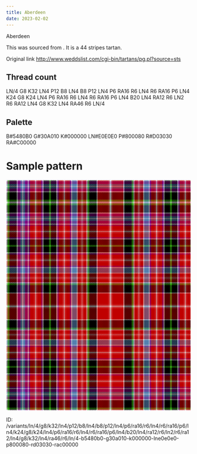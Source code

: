 ```yaml
---
title: Aberdeen
date: 2023-02-02
---
```

Aberdeen

This was sourced from <no value>.  It is a 44 stripes tartan.

Original link http://www.weddslist.com/cgi-bin/tartans/pg.pl?source=sts

## Thread count
LN/4 G8 K32 LN4 P12 B8 LN4 B8 P12 LN4 P6 RA16 R6 LN4 R6 RA16 P6 LN4 K24 G8 K24 LN4 P6 RA16 R6 LN4 R6 RA16 P6 LN4 B20 LN4 RA12 R6 LN2 R6 RA12 LN4 G8 K32 LN4 RA46 R6 LN/4

## Palette
B#5480B0 G#30A010 K#000000 LN#E0E0E0 P#800080 R#D03030 RA#C00000

# Sample pattern

![Tartan detail](tartan.png "LN/4 G8 K32 LN4 P12 B8 LN4 B8 P12 LN4 P6 RA16 R6 LN4 R6 RA16 P6 LN4 K24 G8 K24 LN4 P6 RA16 R6 LN4 R6 RA16 P6 LN4 B20 LN4 RA12 R6 LN2 R6 RA12 LN4 G8 K32 LN4 RA46 R6 LN/4 tartan")

ID: /variants/ln/4/g8/k32/ln4/p12/b8/ln4/b8/p12/ln4/p6/ra16/r6/ln4/r6/ra16/p6/ln4/k24/g8/k24/ln4/p6/ra16/r6/ln4/r6/ra16/p6/ln4/b20/ln4/ra12/r6/ln2/r6/ra12/ln4/g8/k32/ln4/ra46/r6/ln/4-b5480b0-g30a010-k000000-lne0e0e0-p800080-rd03030-rac00000